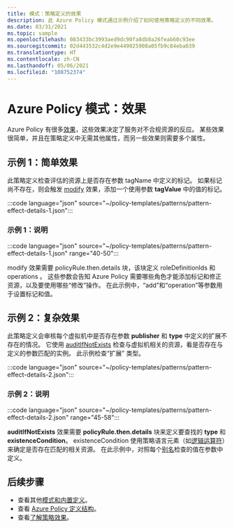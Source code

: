 ```yaml
---
title: 模式：策略定义的效果
description: 此 Azure Policy 模式通过示例介绍了如何使用策略定义的不同效果。
ms.date: 03/31/2021
ms.topic: sample
ms.openlocfilehash: 083433bc3993aed9dc90fa8db8a26feab60c93ee
ms.sourcegitcommit: 02d443532c4d2e9e449025908a05fb9c84eba039
ms.translationtype: HT
ms.contentlocale: zh-CN
ms.lasthandoff: 05/06/2021
ms.locfileid: "108752374"
---
```

# <a name="azure-policy-pattern-effects"></a>Azure Policy 模式：效果

Azure Policy 有很多[效果](../concepts/effects.md)，这些效果决定了服务对不合规资源的反应。 某些效果很简单，并且在策略定义中无需其他属性，而另一些效果则需要多个属性。

## <a name="sample-1-simple-effect"></a>示例 1：简单效果

此策略定义检查评估的资源上是否存在参数 tagName 中定义的标记。 如果标记尚不存在，则会触发 [modify](../concepts/effects.md#modify) 效果，添加一个使用参数 **tagValue** 中的值的标记。

:::code language="json" source="~/policy-templates/patterns/pattern-effect-details-1.json":::

### <a name="sample-1-explanation"></a>示例 1：说明

:::code language="json" source="~/policy-templates/patterns/pattern-effect-details-1.json" range="40-50":::

modify  效果需要 policyRule.then.details  块，该块定义 roleDefinitionIds  和 operations  。 这些参数会告知 Azure Policy 需要哪些角色才能添加标记和修正资源，以及要使用哪些“修改”操作。 在此示例中，“add”和“operation”等参数用于设置标记和值。

## <a name="sample-2-complex-effect"></a>示例 2：复杂效果

此策略定义会审核每个虚拟机中是否存在参数 **publisher** 和 **type** 中定义的扩展不存在的情况。 它使用 [auditIfNotExists](../concepts/effects.md#auditifnotexists) 检查与虚拟机相关的资源，看是否存在与定义的参数匹配的实例。 此示例检查“扩展”  类型。

:::code language="json" source="~/policy-templates/patterns/pattern-effect-details-2.json":::

### <a name="sample-2-explanation"></a>示例 2：说明

:::code language="json" source="~/policy-templates/patterns/pattern-effect-details-2.json" range="45-58":::

**auditIfNotExists** 效果需要 **policyRule.then.details** 块来定义要查找的 **type** 和 **existenceCondition**。 existenceCondition 使用策略语言元素（如[逻辑运算符](../concepts/definition-structure.md#logical-operators)）来确定是否存在匹配的相关资源。 在此示例中，对照每个[别名](../concepts/definition-structure.md#aliases)检查的值在参数中定义。

## <a name="next-steps"></a>后续步骤

- 查看其他[模式和内置定义](./index.md)。
- 查看 [Azure Policy 定义结构](../concepts/definition-structure.md)。
- 查看[了解策略效果](../concepts/effects.md)。
